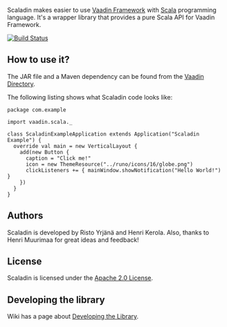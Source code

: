 Scaladin makes easier to use [Vaadin Framework](https://vaadin.com) with [Scala](http://www.scala-lang.org/) programming language. It's a wrapper library that provides a pure Scala API for Vaadin Framework. 

[![Build Status](https://secure.travis-ci.org/henrikerola/scaladin.png?branch=2.1)](http://travis-ci.org/henrikerola/scaladin)
## How to use it?

The JAR file and a Maven dependency can be found from the [Vaadin Directory](http://vaadin.com/addon/scaladin).

The following listing shows what Scaladin code looks like:

    package com.example

    import vaadin.scala._

    class ScaladinExampleApplication extends Application("Scaladin Example") {
      override val main = new VerticalLayout {
        add(new Button {
          caption = "Click me!"
          icon = new ThemeResource("../runo/icons/16/globe.png")
          clickListeners += { mainWindow.showNotification("Hello World!") }
        })
      }
    }


## Authors

Scaladin is developed by Risto Yrjänä and Henri Kerola. Also, thanks to Henri Muurimaa for great ideas and feedback!

## License

Scaladin is licensed under the [Apache 2.0 License](http://www.apache.org/licenses/LICENSE-2.0.html).

## Developing the library

Wiki has a page about [Developing the Library](https://github.com/henrikerola/scaladin/wiki/Developing-the-Library).
